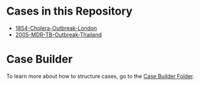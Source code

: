 # Cases in this Repository

* [1854-Cholera-Outbreak-London](https://github.com/PHI-Case-Studies/1854-Cholera-Outbreak-London)
* [2005-MDR-TB-Outbreak-Thailand](https://github.com/PHI-Case-Studies/2005-MDR-TB-Outbreak-Thailand)

# Case Builder

To learn more about how to structure cases, go to the [Case Builder Folder](https://github.com/PHI-Case-Studies/2019-Case-Builder).
